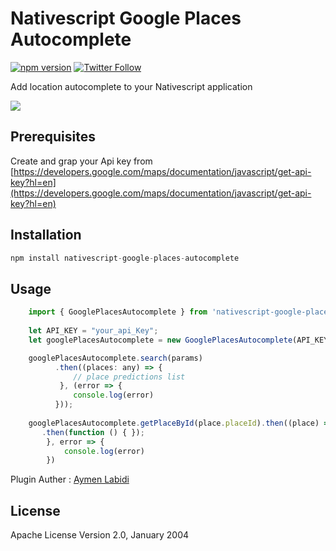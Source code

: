 

# Nativescript Google Places Autocomplete

[![npm version](https://badge.fury.io/js/nativescript-google-places-autocomplete.svg)](https://badge.fury.io/js/nativescript-google-places-autocomplete)
[![Twitter Follow][twitter-image]][twitter-url]

[twitter-image]:https://img.shields.io/twitter/follow/labidiaymen.svg?style=social&label=Follow%20me
[twitter-url]:https://twitter.com/labidiaymen


Add location autocomplete to your Nativescript application

![](https://user-images.githubusercontent.com/3775924/35034560-e0519724-fb6e-11e7-857c-0caaa6499d6a.gif)
## Prerequisites 

Create and grap your Api key from  [https://developers.google.com/maps/documentation/javascript/get-api-key?hl=en](https://developers.google.com/maps/documentation/javascript/get-api-key?hl=en)

## Installation

```javascript
npm install nativescript-google-places-autocomplete
```

## Usage 
	
```javascript
    import { GooglePlacesAutocomplete } from 'nativescript-google-places-autocomplete';
	
	let API_KEY = "your_api_Key";
	let googlePlacesAutocomplete = new GooglePlacesAutocomplete(API_KEY);

	googlePlacesAutocomplete.search(params)
	      .then((places: any) => {
		      // place predictions list
           }, (error => {
              console.log(error)
          }));
          
	googlePlacesAutocomplete.getPlaceById(place.placeId).then((place) => {
	   .then(function () { });
        }, error => {
            console.log(error)
        })        
```
Plugin Auther : [Aymen Labidi](https://aymen.co)

    
## License

Apache License Version 2.0, January 2004
